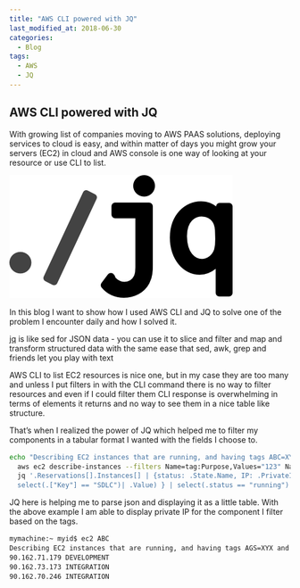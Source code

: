 ```yaml
---
title: "AWS CLI powered with JQ"
last_modified_at: 2018-06-30
categories:
  - Blog
tags:
  - AWS
  - JQ
---
```

## AWS CLI powered with JQ

With growing list of companies moving to AWS PAAS solutions, deploying services to cloud is easy, and within matter of days you might grow your servers (EC2) in cloud and AWS console is one way of looking at your resource or use CLI to list.

[![](/assets/images/jq/jq.png)](https://stedolan.github.io/jq/)

In this blog I want to show how I used AWS CLI and JQ to solve one of the problem I encounter daily and how I solved it.

[jq](https://stedolan.github.io/jq/) is like sed for JSON data - you can use it to slice and filter and map and transform structured data with the same ease that sed, awk, grep and friends let you play with text

AWS CLI to list EC2 resources is nice one, but in my case they are too many and unless I put filters in with the CLI command there is no way to filter resources and even if I could filter them CLI response is overwhelming in terms of elements it returns and no way to see them in a nice table like structure.

That’s when I realized the power of JQ which helped me to filter my components in a tabular format I wanted with the fields I choose to.

``` bash
echo "Describing EC2 instances that are running, and having tags ABC=XYZ and TUV=123"
  aws ec2 describe-instances --filters Name=tag:Purpose,Values="123" Name=tag:ABC,Values=XYZ | 
  jq '.Reservations[].Instances[] | {status: .State.Name, IP: .PrivateIpAddress, SDLC: (.Tags[] | 
  select(.["Key"] == "SDLC")| .Value) } | select(.status == "running") | .IP + " " + .SDLC' | tr -d '"'
```

JQ here is helping me to parse json and displaying it as a little table. With the above example I am able to display private IP for the component I filter based on the tags.

``` bash
mymachine:~ myid$ ec2 ABC
Describing EC2 instances that are running, and having tags AGS=XYX and Purpose=ABC
90.162.71.179 DEVELOPMENT
90.162.73.173 INTEGRATION
90.162.70.246 INTEGRATION
```
